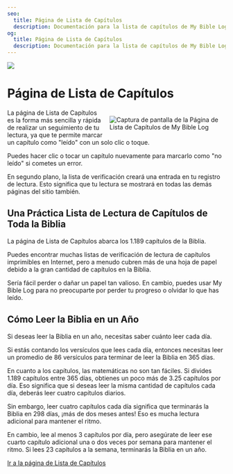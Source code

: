 ```yaml
---
seo:
  title: Página de Lista de Capítulos
  description: Documentación para la lista de capítulos de My Bible Log
og:
  title: Página de Lista de Capítulos
  description: Documentación para la lista de capítulos de My Bible Log
---
```


![](/share.jpg)

# Página de Lista de Capítulos

<div style="width: 50%; float: right; margin: 1rem">
  <img alt="Captura de pantalla de la Página de Lista de Capítulos de My Bible Log" src="/screenshots/sc12-checklist.jpg" />
</div>

La página de Lista de Capítulos es la forma más sencilla y rápida de realizar un seguimiento de tu lectura, ya que te permite marcar un capítulo como "leído" con un solo clic o toque.

Puedes hacer clic o tocar un capítulo nuevamente para marcarlo como "no leído" si cometes un error.

En segundo plano, la lista de verificación creará una entrada en tu registro de lectura.
Esto significa que tu lectura se mostrará en todas las demás páginas del sitio también.

## Una Práctica Lista de Lectura de Capítulos de Toda la Biblia

La página de Lista de Capítulos abarca los 1.189 capítulos de la Biblia.

Puedes encontrar muchas listas de verificación de lectura de capítulos imprimibles en Internet, pero a menudo cubren más de una hoja de papel debido a la gran cantidad de capítulos en la Biblia.

Sería fácil perder o dañar un papel tan valioso. En cambio, puedes usar My Bible Log para no preocuparte por perder tu progreso o olvidar lo que has leído.

## Cómo Leer la Biblia en un Año

Si deseas leer la Biblia en un año, necesitas saber cuánto leer cada día.

Si estás contando los versículos que lees cada día, entonces necesitas leer un promedio de 86 versículos para terminar de leer la Biblia en 365 días.

En cuanto a los capítulos, las matemáticas no son tan fáciles. Si divides 1.189 capítulos entre 365 días, obtienes un poco más de 3.25 capítulos por día. Eso significa que si deseas leer la misma cantidad de capítulos cada día, deberás leer cuatro capítulos diarios.

Sin embargo, leer cuatro capítulos cada día significa que terminarás la Biblia en 298 días, ¡más de dos meses antes! Eso es mucha lectura adicional para mantener el ritmo.

En cambio, lee al menos 3 capítulos por día, pero asegúrate de leer ese cuarto capítulo adicional una o dos veces por semana para mantener el ritmo. Si lees 23 capítulos a la semana, terminarás la Biblia en un año.

<div class="buttons">
  <a class="button is-light" href="/checklist">Ir a la página de Lista de Capítulos</a>
</div>

